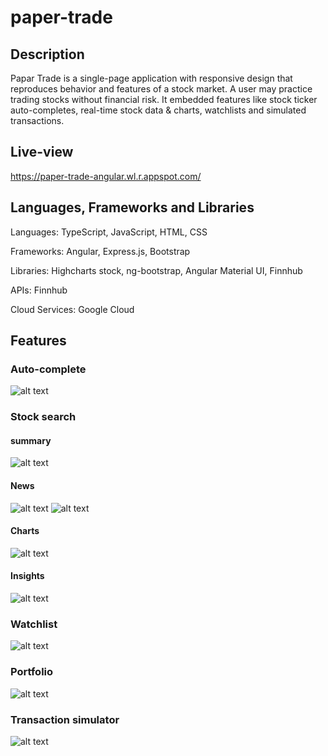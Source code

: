 # paper-trade

## Description
Papar Trade is a single-page application with responsive design that reproduces behavior and features of a stock market. A user may practice trading stocks without financial risk. It embedded features like stock ticker auto-completes, real-time stock data & charts, watchlists and simulated transactions.

## Live-view
https://paper-trade-angular.wl.r.appspot.com/

## Languages, Frameworks and Libraries
Languages: TypeScript, JavaScript, HTML, CSS

Frameworks: Angular, Express.js, Bootstrap

Libraries: Highcharts stock, ng-bootstrap, Angular Material UI, Finnhub

APIs: Finnhub

Cloud Services: Google Cloud

## Features
### Auto-complete
![alt text](https://github.com/kaiwangx/paper-trade/blob/master/img/auto-complete.png)

### Stock search
#### summary
![alt text](https://github.com/kaiwangx/paper-trade/blob/master/img/stock-search-summary.png)
#### News
![alt text](https://github.com/kaiwangx/paper-trade/blob/master/img/stock-search-news.png)
![alt text](https://github.com/kaiwangx/paper-trade/blob/master/img/stock-search-news-detail.png)
#### Charts
![alt text](https://github.com/kaiwangx/paper-trade/blob/master/img/stock-search-charts.png)
#### Insights
![alt text](https://github.com/kaiwangx/paper-trade/blob/master/img/stock-search-insignts.png)


### Watchlist
![alt text](https://github.com/kaiwangx/paper-trade/blob/master/img/watchlist.png)

### Portfolio
![alt text](https://github.com/kaiwangx/paper-trade/blob/master/img/portfolio.png)

### Transaction simulator
![alt text](https://github.com/kaiwangx/paper-trade/blob/master/img/transaction-simulator-buy.png)
